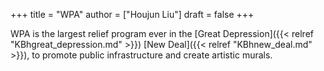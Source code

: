 +++
title = "WPA"
author = ["Houjun Liu"]
draft = false
+++

WPA is the largest relief program ever in the [Great Depression]({{< relref "KBhgreat_depression.md" >}}) [New Deal]({{< relref "KBhnew_deal.md" >}}), to promote public infrastructure and create artistic murals.